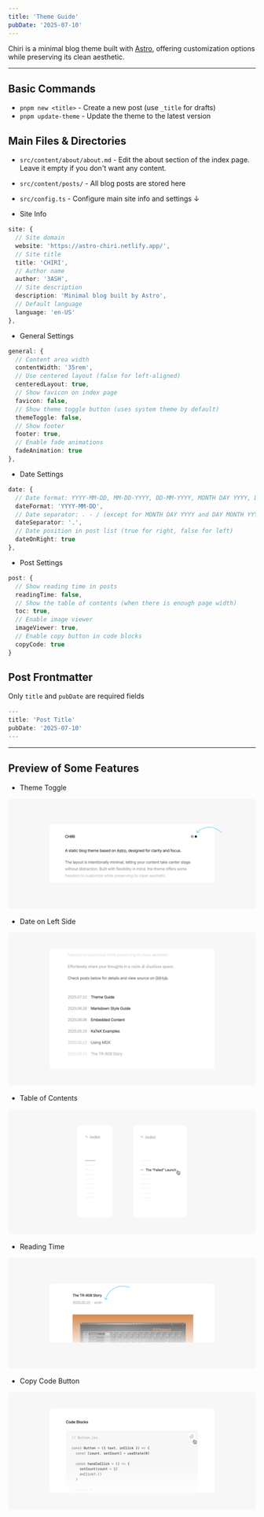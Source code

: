 ```yaml
---
title: 'Theme Guide'
pubDate: '2025-07-10'
---
```


Chiri is a minimal blog theme built with [Astro](https://astro.build), offering customization options while preserving its clean aesthetic.

---

## Basic Commands

- `pnpm new <title>` - Create a new post (use `_title` for drafts)
- `pnpm update-theme` - Update the theme to the latest version

## Main Files & Directories

- `src/content/about/about.md` - Edit the about section of the index page. Leave it empty if you don't want any content.
- `src/content/posts/` - All blog posts are stored here
- `src/config.ts` - Configure main site info and settings ↓

- Site Info

```ts
site: {
  // Site domain
  website: 'https://astro-chiri.netlify.app/',
  // Site title
  title: 'CHIRI',
  // Author name
  author: '3ASH',
  // Site description
  description: 'Minimal blog built by Astro',
  // Default language
  language: 'en-US'
},
```

- General Settings

```ts
general: {
  // Content area width
  contentWidth: '35rem',
  // Use centered layout (false for left-aligned)
  centeredLayout: true,
  // Show favicon on index page
  favicon: false,
  // Show theme toggle button (uses system theme by default)
  themeToggle: false,
  // Show footer
  footer: true,
  // Enable fade animations
  fadeAnimation: true
},
```

- Date Settings

```ts
date: {
  // Date format: YYYY-MM-DD, MM-DD-YYYY, DD-MM-YYYY, MONTH DAY YYYY, DAY MONTH YYYY
  dateFormat: 'YYYY-MM-DD',
  // Date separator: . - / (except for MONTH DAY YYYY and DAY MONTH YYYY)
  dateSeparator: '.',
  // Date position in post list (true for right, false for left)
  dateOnRight: true
},
```

- Post Settings

```ts
post: {
  // Show reading time in posts
  readingTime: false,
  // Show the table of contents (when there is enough page width)
  toc: true,
  // Enable image viewer
  imageViewer: true,
  // Enable copy button in code blocks
  copyCode: true
}
```

## Post Frontmatter

Only `title` and `pubDate` are required fields

```ts
---
title: 'Post Title'
pubDate: '2025-07-10'
---
```

---

## Preview of Some Features

- Theme Toggle

![_Theme Toggle Button](./_assets/theme-toggle.png)

- Date on Left Side

![_Date on Left Side](./_assets/date-on-left.png)

- Table of Contents

![_Table of Contents](./_assets/toc.png)

- Reading Time

![_Reading Time Display](./_assets/reading-time.png)

- Copy Code Button

![_Copy Code Button](./_assets/copy-code.png)
